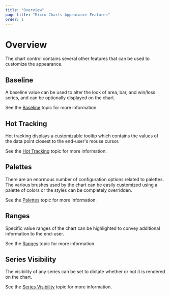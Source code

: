 ```yaml
---
title: "Overview"
page-title: "Micro Charts Appearance Features"
order: 1
---
```

# Overview

The chart control contains several other features that can be used to customize the appearance.

## Baseline

A baseline value can be used to alter the look of area, bar, and win/loss series, and can be optionally displayed on the chart.

See the [Baseline](baseline.md) topic for more information.

## Hot Tracking

Hot tracking displays a customizable tooltip which contains the values of the data point closest to the end-user's mouse cursor.

See the [Hot Tracking](hot-tracking.md) topic for more information.

## Palettes

There are an enormous number of configuration options related to palettes.  The various brushes used by the chart can be easily customized using a palette of colors or the styles can be completely overridden.

See the [Palettes](palettes.md) topic for more information.

## Ranges

Specific value ranges of the chart can be highlighted to convey additional information to the end-user.

See the [Ranges](ranges.md) topic for more information.

## Series Visibility

The visibility of any series can be set to dictate whether or not it is rendered on the chart.

See the [Series Visibility](series-visibility.md) topic for more information.
